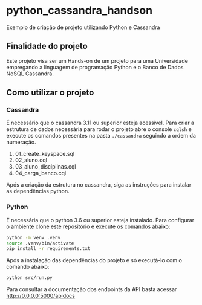 # python_cassandra_handson
Exemplo de criação de projeto utilizando Python e Cassandra

## Finalidade do projeto
Este projeto visa ser um Hands-on de um projeto para uma Universidade empregando a linguagem de programação Python e o  Banco de Dados NoSQL Cassandra.

## Como utilizar o projeto

### Cassandra

É necessário que o cassandra 3.11 ou superior esteja acessível.
Para criar a estrutura de dados necessária para rodar o projeto abre o console `cqlsh` e execute os comandos
presentes na pasta `./cassandra` seguindo a ordem da numeração.

1. 01_create_keyspace.sql
2. 02_aluno.cql
3. 03_aluno_disciplinas.cql
4. 04_carga_banco.cql

Após a criação da estrutura no cassandra, siga as instruções para instalar as dependências python.

### Python

É necessária que o python 3.6 ou superior esteja instalado.
Para configurar o ambiente clone este repositório e execute os comandos abaixo:

```bash
python -m venv .venv
source .venv/bin/activate
pip install -r requirements.txt
```

Após a instalação das dependências do projeto é só executá-lo com o comando abaixo:

```bash
python src/run.py
```

Para consultar a documentação dos endpoints da API basta acessar http://0.0.0.0:5000/apidocs
